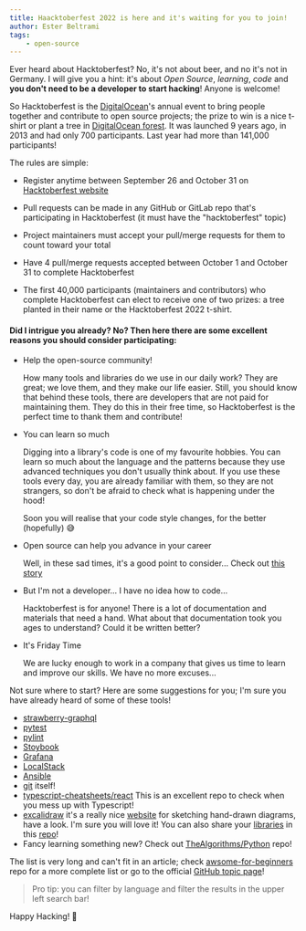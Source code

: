 ```yaml
---
title: Haacktoberfest 2022 is here and it's waiting for you to join!
author: Ester Beltrami
tags:
    - open-source
---
```


Ever heard about Hacktoberfest? No, it's not about beer, and no it's not in Germany. I
will give you a hint: it's about _Open Source_, _learning_, _code_ and **you don't need
to be a developer to start hacking**! Anyone is welcome!

So Hacktoberfest is the [DigitalOcean](https://www.digitalocean.com/)'s annual event to
bring people together and contribute to open source projects; the prize to win is a nice
t-shirt or plant a tree in
[DigitalOcean forest](https://tree-nation.com/profile/digitalocean). It was launched 9
years ago, in 2013 and had only 700 participants. Last year had more than 141,000
participants!

The rules are simple:

-   Register anytime between September 26 and October 31 on
    [Hacktoberfest website](https://hacktoberfest.com)

-   Pull requests can be made in any GitHub or GitLab repo that's participating in
    Hacktoberfest (it must have the "hacktoberfest" topic)

-   Project maintainers must accept your pull/merge requests for them to count toward
    your total

-   Have 4 pull/merge requests accepted between October 1 and October 31 to complete
    Hacktoberfest

-   The first 40,000 participants (maintainers and contributors) who complete
    Hacktoberfest can elect to receive one of two prizes: a tree planted in their name
    or the Hacktoberfest 2022 t-shirt.

#### Did I intrigue you already? No? Then here there are some excellent reasons you should consider participating:

-   Help the open-source community!

    How many tools and libraries do we use in our daily work? They are great; we love
    them, and they make our life easier. Still, you should know that behind these tools,
    there are developers that are not paid for maintaining them. They do this in their
    free time, so Hacktoberfest is the perfect time to thank them and contribute!

-   You can learn so much

    Digging into a library's code is one of my favourite hobbies. You can learn so much
    about the language and the patterns because they use advanced techniques you don't
    usually think about. If you use these tools every day, you are already familiar with
    them, so they are not strangers, so don't be afraid to check what is happening under
    the hood!

    Soon you will realise that your code style changes, for the better (hopefully) 😅

-   Open source can help you advance in your career

    Well, in these sad times, it's a good point to consider... Check out
    [this story](https://opensource.com/article/19/5/how-get-job-doing-open-source)

-   But I'm not a developer... I have no idea how to code...

    Hacktoberfest is for anyone! There is a lot of documentation and materials that need
    a hand. What about that documentation took you ages to understand? Could it be
    written better?

-   It's Friday Time

    We are lucky enough to work in a company that gives us time to learn and improve our
    skills. We have no more excuses...

Not sure where to start? Here are some suggestions for you; I'm sure you have already
heard of some of these tools!

-   [strawberry-graphql](github.com/strawberry-graphql/strawberry)
-   [pytest](https://github.com/pytest-dev/pytest)
-   [pylint](https://github.com/PyCQA/pylint)
-   [Stoybook](https://github.com/storybookjs/storybook)
-   [Grafana](https://github.com/storybookjs/storybook)
-   [LocalStack](https://github.com/localstack/localstack)
-   [Ansible](https://github.com/ansible/ansible)
-   [git](https://github.com/git/git) itself!
-   [typescript-cheatsheets/react](https://github.com/typescript-cheatsheets/react) This
    is an excellent repo to check when you mess up with Typescript!
-   [excalidraw](https://github.com/excalidraw/excalidraw) it's a really nice
    [website](https://excalidraw.com/) for sketching hand-drawn diagrams, have a look.
    I'm sure you will love it! You can also share your
    [libraries](https://libraries.excalidraw.com/) in this
    [repo](https://github.com/excalidraw/excalidraw-libraries)!
-   Fancy learning something new? Check out
    [TheAlgorithms/Python](https://github.com/TheAlgorithms/Python) repo!

The list is very long and can't fit in an article; check
[awsome-for-beginners](https://github.com/mungell/awesome-for-beginners) repo for a more
complete list or go to the official
[GitHub topic page](https://github.com/topics/hacktoberfest)!

> Pro tip: you can filter by language and filter the results in the upper left search
> bar!

Happy Hacking! 👋
